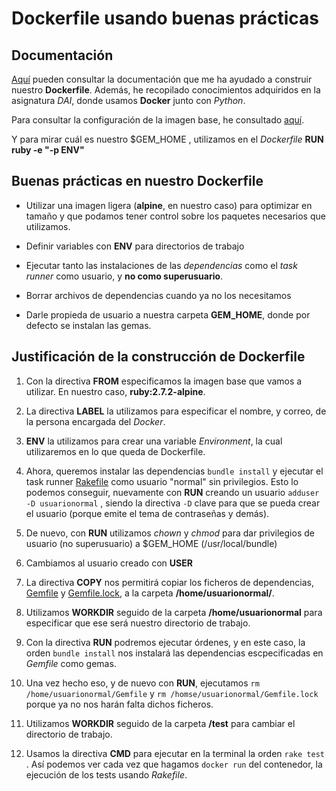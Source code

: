 # Dockerfile usando buenas prácticas

## Documentación

[Aquí](https://www.digitalocean.com/community/tutorials/containerizing-a-ruby-on-rails-application-for-development-with-docker-compose-es) pueden consultar la documentación que me ha ayudado a construir nuestro **Dockerfile**. Además, he recopilado conocimientos adquiridos en la asignatura *DAI*, donde usamos **Docker** junto con *Python*.

Para consultar la configuración de la imagen base, he consultado [aquí](https://hub.docker.com/layers/ruby/library/ruby/2.7.2-alpine/images/sha256-3507bbe518dc1b808d5f53bd7c0bc485a8c8adb110e5308be298cd224824e9cf?context=explore).

Y para mirar cuál es nuestro $GEM_HOME , utilizamos en el *Dockerfile* **RUN ruby -e "-p ENV"**


## Buenas prácticas en nuestro Dockerfile

+ Utilizar una imagen ligera (**alpine**, en nuestro caso) para optimizar en tamaño y que podamos tener control sobre los paquetes necesarios que utilizamos.

+ Definir variables con **ENV** para directorios de trabajo

+ Ejecutar tanto las instalaciones de las *dependencias* como el *task runner* como usuario, y **no como superusuario**.

+ Borrar archivos de dependencias cuando ya no los necesitamos

+ Darle propieda de usuario a nuestra carpeta **GEM_HOME**, donde por defecto se instalan las gemas.


## Justificación de la construcción de Dockerfile

1. Con la directiva **FROM** especificamos la imagen base que vamos a utilizar. En nuestro caso, **ruby:2.7.2-alpine**.

2. La directiva **LABEL** la utilizamos para especificar el nombre, y correo, de la persona encargada del *Docker*.

3. **ENV** la utilizamos para crear una variable *Environment*, la cual utilizaremos en lo que queda de Dockerfile.

4. Ahora, queremos instalar las dependencias `bundle install` y ejecutar el task runner [Rakefile](https://github.com/biilal1999/GameStore/blob/master/Rakefile) como usuario "normal" sin privilegios. Esto lo podemos conseguir, nuevamente con **RUN** creando un usuario `adduser -D usuarionormal` , siendo la directiva `-D` clave para que se pueda crear el usuario (porque emite el tema de contraseñas y demás).

5. De nuevo, con **RUN** utilizamos *chown* y *chmod* para dar privilegios de usuario (no superusuario) a $GEM_HOME (/usr/local/bundle)

6. Cambiamos al usuario creado con **USER**

7. La directiva **COPY** nos permitirá copiar los ficheros de dependencias, [Gemfile](https://github.com/biilal1999/GameStore/blob/master/Gemfile) y [Gemfile.lock](https://github.com/biilal1999/GameStore/blob/master/Gemfile.lock), a la carpeta **/home/usuarionormal/**.

8. Utilizamos **WORKDIR** seguido de la carpeta **/home/usuarionormal** para especificar que ese será nuestro directorio de trabajo.

9. Con la directiva **RUN** podremos ejecutar órdenes, y en este caso, la orden `bundle install` nos instalará las dependencias escpecificadas en *Gemfile* como gemas.

10. Una vez hecho eso, y de nuevo con **RUN**, ejecutamos `rm /home/usuarionormal/Gemfile` y `rm /homse/usuarionormal/Gemfile.lock` porque ya no nos harán falta dichos ficheros.

11. Utilizamos **WORKDIR** seguido de la carpeta **/test** para cambiar el directorio de trabajo.

12. Usamos la directiva **CMD** para ejecutar en la terminal la orden `rake test` . Así podemos ver cada vez que hagamos `docker run` del contenedor, la ejecución de los tests usando *Rakefile*.


